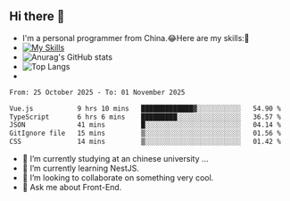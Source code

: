 ## Hi there 👋
- I'm a personal programmer from China.😂Here are my skills:🤔
- [![My Skills](https://skillicons.dev/icons?i=js,html,css,vue,typescript,java,golang)](https://skillicons.dev)
- ![Anurag's GitHub stats](https://github-readme-stats.vercel.app/api?username=FluffyChi-Xing&count_private=true&show_icons=true&theme=radical)
- ![Top Langs](https://github-readme-stats.vercel.app/api/top-langs/?username=FluffyChi-Xing)
- <!--START_SECTION:waka-->

```txt
From: 25 October 2025 - To: 01 November 2025

Vue.js           9 hrs 10 mins   █████████████▓░░░░░░░░░░░   54.90 %
TypeScript       6 hrs 6 mins    █████████░░░░░░░░░░░░░░░░   36.57 %
JSON             41 mins         █░░░░░░░░░░░░░░░░░░░░░░░░   04.14 %
GitIgnore file   15 mins         ▒░░░░░░░░░░░░░░░░░░░░░░░░   01.56 %
CSS              14 mins         ▒░░░░░░░░░░░░░░░░░░░░░░░░   01.42 %
```

<!--END_SECTION:waka-->
- 🔭 I’m currently studying at an chinese university ...
- 🌱 I’m currently learning NestJS.
- 👯 I’m looking to collaborate on something very cool.
- 💬 Ask me about Front-End.
